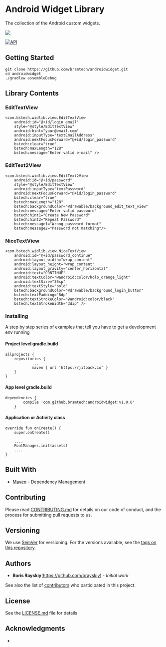 # Android Widget Library

The collection of the Android custom widgets.

[![](https://jitpack.io/v/brsmtech/androidwidget.svg)](https://jitpack.io/#brsmtech/androidwidget)

[![API](https://img.shields.io/badge/API-17%2B-yellow.svg?style=flat)](https://android-arsenal.com/api?level=17)

## Getting Started

```
git clone https://github.com/brsmtech/androidwidget.git
cd androidwidget
./gradlew assembleDebug

```

## Library Contents

### EditTextView

```
<com.bstech.widlib.view.EditTextView
    android:id="@+id/login_email"
    style="@style/EditTextView"
    android:hint="your@email.com"
    android:inputType="textEmailAddress"
    android:nextFocusForward="@+id/login_password"
    bstech:clear="true"
    bstech:maxLength="128"
    bstech:message="Enter valid e-mail" />
```

### EditText2View

```
<com.bstech.widlib.view.EditText2View
    android:id="@+id/password"
    style="@style/EditTextView"
    android:inputType="textPassword"
    android:nextFocusForward="@+id/login_password"
    bstech:clear="true"
    bstech:maxLength="128"
    bstech:backgroundColor="@drawable/background_edit_text_view"
    bstech:message="Enter valid password"
    bstech:hint1="Create New Password"
    bstech:hint2="Repeat Password"
    bstech:message1="Wrong password format"
    bstech:message2="Password not matching"/>
```

### NiceTextView

```
<com.bstech.widlib.view.NiceTextView
    android:id="@+id/password_continue"
    android:layout_width="wrap_content"
    android:layout_height="wrap_content"
    android:layout_gravity="center_horizontal"
    android:text="CONTINUE"
    android:textColor="@android:color/holo_orange_light"
    android:textSize="36sp"
    android:textStyle="bold"
    bstech:backgroundColor="@drawable/background_login_button"
    bstech:textPadding="8dp"
    bstech:textStrokeColor="@android:color/black"
    bstech:textStrokeWidth="3dip" />
```


### Installing

A step by step series of examples that tell you have to get a development env running

#### Project level gradle.build

```
allprojects {
    repositories {
	        ...
	        maven { url 'https://jitpack.io' }
    }
}
```

#### App level gradle.build

```
dependencies {
		compile 'com.github.brsmtech:androidwidget:v1.0.0'
	}
```

#### Application or Activity class


```
override fun onCreate() {
    super.onCreate()

    ....
    FontManager.init(assets)
    ....
}
```

## Built With

* [Maven](https://maven.apache.org/) - Dependency Management

## Contributing

Please read [CONTRIBUTING.md](https://gist.github.com/brsmtech/b24679402957c63ec426) for details on our code of conduct, and the process for submitting pull requests to us.

## Versioning

We use [SemVer](http://semver.org/) for versioning. For the versions available, see the [tags on this repository](https://github.com/your/project/tags). 

## Authors

* **Boris Rayskiy**(https://github.com/brayskiy) - *Initial work*

See also the list of [contributors](https://github.com/brsmtech/androidwidgets/contributors) who participated in this project.

## License

See the [LICENSE.md](LICENSE.md) file for details

## Acknowledgments

* 

